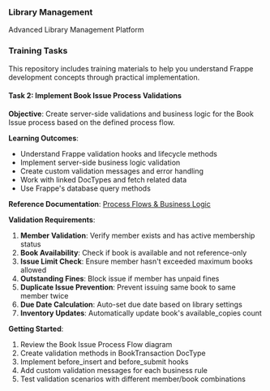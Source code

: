 ### Library Management

Advanced Library Management Platform

### Training Tasks

This repository includes training materials to help you understand Frappe development concepts through practical implementation.

#### Task 2: Implement Book Issue Process Validations

**Objective**: Create server-side validations and business logic for the Book Issue process based on the defined process flow.

**Learning Outcomes**:
- Understand Frappe validation hooks and lifecycle methods
- Implement server-side business logic validation
- Create custom validation messages and error handling
- Work with linked DocTypes and fetch related data
- Use Frappe's database query methods

**Reference Documentation**: [Process Flows & Business Logic](library_management/docs/02_process_flows.md)

**Validation Requirements**:
1. **Member Validation**: Verify member exists and has active membership status
2. **Book Availability**: Check if book is available and not reference-only
3. **Issue Limit Check**: Ensure member hasn't exceeded maximum books allowed
4. **Outstanding Fines**: Block issue if member has unpaid fines
5. **Duplicate Issue Prevention**: Prevent issuing same book to same member twice
6. **Due Date Calculation**: Auto-set due date based on library settings
7. **Inventory Updates**: Automatically update book's available_copies count

**Getting Started**:
1. Review the Book Issue Process Flow diagram
2. Create validation methods in BookTransaction DocType
3. Implement before_insert and before_submit hooks
4. Add custom validation messages for each business rule
5. Test validation scenarios with different member/book combinations

